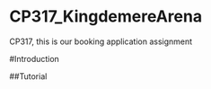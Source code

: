 # CP317_KingdemereArena
CP317, this is our booking application assignment

#Introduction


##Tutorial




